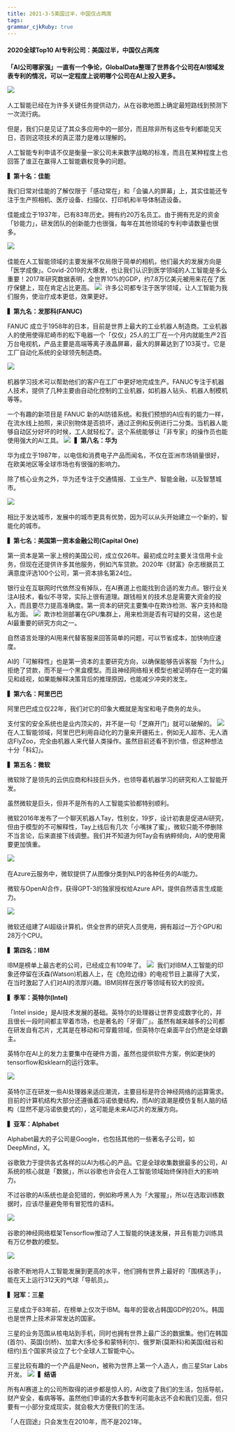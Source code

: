 ```yaml
---
title: 2021-3-5美国过半，中国仅占两席
tags: 
grammar_cjkRuby: true
---
```



#### 2020全球Top10 AI专利公司：美国过半，中国仅占两席



**「AI公司哪家强」一直有一个争论，GlobalData整理了世界各个公司在AI领域发表专利的情况，可以一定程度上说明哪个公司在AI上投入更多。**

![](https://luoimg.com/i/2021/03/05/qtpilo.jpg) 

人工智能已经在为许多关键任务提供动力，从在谷歌地图上确定最短路线到预测下一次流行病。

但是，我们只是见证了其众多应用中的一部分，而且除非所有这些专利都能见天日，否则这项技术的真正潜力是难以理解的。

人工智能专利申请不仅是衡量一家公司未来数字战略的标准，而且在某种程度上也回答了谁正在赢得人工智能霸权竞争的问题。

**▍第十名：佳能**

我们日常对佳能的了解仅限于「感动常在」和「会骗人的屏幕」上，其实佳能还专注于生产照相机、医疗设备、扫描仪、打印机和半导体制造设备。

佳能成立于1937年，已有83年历史。拥有约20万名员工。由于拥有充足的资金「钞能力」，研发团队的创新能力也很强，每年在其他领域的专利申请数量也很多。

![](https://luoimg.com/i/2021/03/05/qtpn2p.png) 

佳能在人工智能领域的主要发展不仅局限于简单的相机，他们最大的发展方向是「医学成像」。Covid-2019的大爆发，也让我们认识到医学领域的人工智能是多么重要！2017年研究数据表明，全世界10%的GDP，约7.8万亿美元被用来花在了医疗保健上，现在肯定占比更高。
![](https://luoimg.com/i/2021/03/05/qtq4y0.png) 
许多公司都专注于医学领域，让人工智能为我们服务，使治疗成本更低，效果更好。

**▍第九名：发那科(FANUC)**

FANUC 成立于1958年的日本，目前是世界上最大的工业机器人制造商。工业机器人的使用使得尼崎市的松下电器一个「仅仅」25人的工厂在一个月内就能生产2百万台电视机，产品主要是高端等离子液晶屏幕，最大的屏幕达到了103英寸。它是工厂自动化系统的全球领先制造商。

![](https://luoimg.com/i/2021/03/05/qtq9nf.png) 

机器学习技术可以帮助他们的客户在工厂中更好地完成生产。FANUC专注于机器人技术，提供了几种主要由自动化控制的工业机器，如机器人钻头、机器人制模机等等。

一个有趣的新项目是 FANUC 新的AI防错系统。和我们预想的AI应有的能力一样，在流水线上拍照，来识别物体是否损坏，通过正例和反例进行二分类。当机器人能够自动区分好坏的时候，工人就轻松了。这个系统能够让「非专家」的操作员也能使用强大的AI工具。
![](https://luoimg.com/i/2021/03/05/qtqsep.png) 
**▍第八名：华为**

华为成立于1987年，以电信和消费电子产品而闻名，不仅在亚洲市场销量很好，在欧美地区等全球市场也有很强的影响力。

除了核心业务之外，华为还专注于交通情报、工业生产、智能金融，以及智慧城市。

![](https://luoimg.com/i/2021/03/05/qtqtr5.png) 

相比于发达城市，发展中的城市更具有优势，因为可以从头开始建立一个新的，智能化的城市。

**▍第七名：美国第一资本金融公司(Capital One)**

第一资本是第一家上榜的美国公司，成立仅26年。最初成立时主要关注信用卡业务，但现在还提供许多其他服务，例如汽车贷款。2020年《财富》杂志根据员工满意度评选100个公司，第一资本排名第24位。

银行业在互联网时代依然没有掉队，在AI赛道上也能找到合适的发力点。银行业关注AI技术，看似不寻常，实际上很有道理。跟钱相关的技术总是需要大资金的投入，而且要尽力提高准确度。第一资本的研究主要集中在欺诈检测、客户支持和隐私方面。
![](https://luoimg.com/i/2021/03/05/qtr4gq.png) 
欺诈检测部署在GPU集群上，用来检测是否有可疑的交易，这也是AI最重要的研究方向之一。

自然语言处理的AI用来代替客服来回答简单的问题，可以节省成本，加快响应速度。

AI的「可解释性」也是第一资本的主要研究方向，以确保能够告诉客服「为什么」拒绝了贷款，而不是一个黑盒模型。而且神经网络相关模型也被证明存在一定的偏见和歧视，如果能解释决策背后的推理原因，也能减少冲突的发生。

**▍第六名：阿里巴巴**

阿里巴巴成立仅22年，我们对它的印象大概就是淘宝和电子商务的龙头。

支付宝的安全系统也是业内顶尖的，并不是一句「芝麻开门」就可以破解的。
![](https://luoimg.com/i/2021/03/05/qtrh67.png) 
在人工智能领域，阿里巴巴利用自动化的力量来开疆拓土，例如无人超市、无人酒店FlyZoo，完全由机器人来代替人类操作。虽然目前还看不到价值，但这种想法十分「科幻」。

**▍第五名：微软**

微软除了是领先的云供应商和科技巨头外，也领导着机器学习的研究和人工智能开发。

虽然微软是巨头，但并不是所有的人工智能实验都特别顺利。

微软2016年发布了一个聊天机器人Tay，性别女，19岁，设计初衷是促进AI研究，但由于模型的不可解释性，Tay上线后有几次「小嘴抹了蜜」，微软只能不停删除不当言论，后来直接下线调整。我们并不知道为何Tay会有纳粹倾向，AI的使用需要更加慎重。

![](https://luoimg.com/i/2021/03/05/qtrprj.png) 

在Azure云服务中，微软提供了从图像分类到NLP的各种任务的AI能力。

微软与OpenAI合作，获得GPT-3的独家授权给Azure API，提供自然语言生成能力。

![](https://luoimg.com/i/2021/03/05/qtrybj.png) 

微软还组建了AI超级计算机，供全世界的研究人员使用，拥有超过一万个GPU和28万个CPU。

**▍第四名：IBM**

IBM是榜单上最古老的公司，已经成立有109年了。
![](https://luoimg.com/i/2021/03/05/qtsh76.png) 
我们对IBM人工智能的印象还停留在沃森(Watson)机器人上，在《危险边缘》的电视节目上赢得了大奖，在当时激起了人们对AI的浓厚兴趣。IBM同样在医疗等领域有较大的投资。

**▍季军：英特尔(Intel)**

「Intel inside」是AI技术发展的基础。英特尔的处理器让世界变成数字化的，并且很长一段时间都主宰着市场，也是著名的「牙膏厂」。虽然有越来越多的公司都在研发自有芯片，尤其是在移动和可穿戴领域，但英特尔在桌面平台仍然是全球霸主。

英特尔在AI上的发力主要集中在硬件方面，虽然也提供软件方案，例如更快的tensorflow和sklearn的运行效率。

![](https://luoimg.com/i/2021/03/05/qtsemk.png) 

英特尔正在研发一些AI处理器来适应潮流，主要目标是符合神经网络的运算需求。目前的计算机结构大部分还遵循着冯诺依曼结构，而AI的浪潮是模仿复制人脑的结构（显然不是冯诺依曼式的），这可能是未来AI芯片的发展方向。

**▍亚军：Alphabet**

Alphabet最大的子公司是Google，也包括其他的一些著名子公司，如DeepMind，X。

谷歌致力于提供各式各样的以AI为核心的产品。它是全球收集数据最多的公司，AI系统的核心就是「数据」，所以谷歌也许会在人工智能领域始终保持巨大的影响力。

不过谷歌的AI系统也是会犯错的，例如称呼黑人为「大猩猩」，所以在选取训练数据时，应该尽量避免带有冒犯性的语料。

![](https://luoimg.com/i/2021/03/05/qtsnsa.png) 

谷歌的神经网络框架Tensorflow推动了人工智能的快速发展，并且有能力训练具有万亿参数的模型。

![](https://luoimg.com/i/2021/03/05/qtswfq.png) 

谷歌不断地将人工智能发展到更高的水平，他们拥有世界上最好的「围棋选手」，能在天上运行312天的气球「导航员」。

**▍冠军：三星**

三星成立于83年前，在榜单上仅次于IBM。每年的营收占韩国GDP的20%。韩国也是世界上技术非常发达的国家。

三星的业务范围从核电站到手机，同时也拥有世界上最广泛的数据集。他们在韩国(首尔)、英国(剑桥)、加拿大(多伦多和蒙特利尔)、俄罗斯(莫斯科)和美国(硅谷和纽约)五个国家共设立了七个全球人工智能中心。

三星比较有趣的一个产品是Neon，被称为世界上第一个人造人，由三星Star Labs开发。
![](https://luoimg.com/i/2021/03/05/qtt74h.png) 
**▍结语**

所有AI赛道上的公司所取得的进步都是惊人的，AI改变了我们的生活，包括导航，财产安全，看病等等。虽然他们申请的大多数专利可能永远不会和我们见面，但只要有一小部分变成现实，就会极大方便我们的生活。

「人在囧途」只会发生在2010年，而不是2021年。